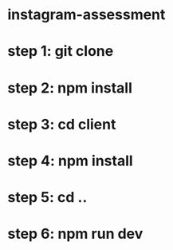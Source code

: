 # instagram-assessment
# step 1: git clone
# step 2: npm install
# step 3: cd client
# step 4: npm install
# step 5: cd ..
# step 6: npm run dev
